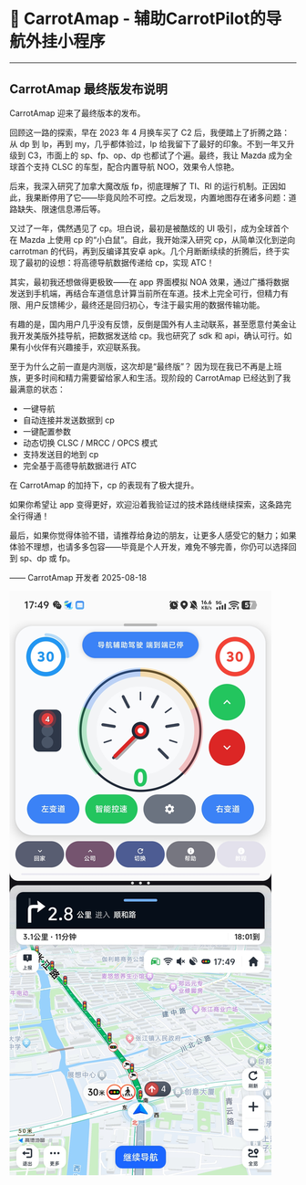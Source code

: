 # 🚗 CarrotAmap - 辅助CarrotPilot的导航外挂小程序

---

## CarrotAmap 最终版发布说明

CarrotAmap 迎来了最终版本的发布。

回顾这一路的探索，早在 2023 年 4 月换车买了 C2 后，我便踏上了折腾之路：从 dp 到 lp，再到 my，几乎都体验过，lp 给我留下了最好的印象。不到一年又升级到 C3，市面上的 sp、fp、op、dp 也都试了个遍。最终，我让 Mazda 成为全球首个支持 CLSC 的车型，配合内置导航 NOO，效果令人惊艳。

后来，我深入研究了加拿大魔改版 fp，彻底理解了 TI、RI 的运行机制。正因如此，我果断停用了它——毕竟风险不可控。之后发现，内置地图存在诸多问题：道路缺失、限速信息滞后等。

又过了一年，偶然遇见了 cp。坦白说，最初是被酷炫的 UI 吸引，成为全球首个在 Mazda 上使用 cp 的“小白鼠”。自此，我开始深入研究 cp，从简单汉化到逆向 carrotman 的代码，再到反编译其安卓 apk。几个月断断续续的折腾后，终于实现了最初的设想：将高德导航数据传递给 cp，实现 ATC！

其实，最初我还想做得更极致——在 app 界面模拟 NOA 效果，通过广播将数据发送到手机端，再结合车道信息计算当前所在车道。技术上完全可行，但精力有限、用户反馈稀少，最终还是回归初心，专注于最实用的数据传输功能。

有趣的是，国内用户几乎没有反馈，反倒是国外有人主动联系，甚至愿意付美金让我开发美版外挂导航，把数据发送给 cp。我也研究了 sdk 和 api，确认可行。如果有小伙伴有兴趣接手，欢迎联系我。

至于为什么之前一直是内测版，这次却是“最终版”？
因为现在我已不再是上班族，更多时间和精力需要留给家人和生活。现阶段的 CarrotAmap 已经达到了我最满意的状态：

- 一键导航
- 自动连接并发送数据到 cp
- 一键配置参数
- 动态切换 CLSC / MRCC / OPCS 模式
- 支持发送目的地到 cp
- 完全基于高德导航数据进行 ATC

在 CarrotAmap 的加持下，cp 的表现有了极大提升。

如果你希望让 app 变得更好，欢迎沿着我验证过的技术路线继续探索，这条路完全行得通！

最后，如果你觉得体验不错，请推荐给身边的朋友，让更多人感受它的魅力；如果体验不理想，也请多多包容——毕竟是个人开发，难免不够完善，你仍可以选择回到 sp、dp 或 fp。

—— CarrotAmap 开发者
2025-08-18

![](/demo.jpg "app")
